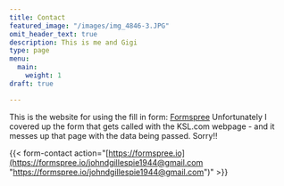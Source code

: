 ```yaml
---
title: Contact
featured_image: "/images/img_4846-3.JPG"
omit_header_text: true
description: This is me and Gigi
type: page
menu:
  main:
    weight: 1
draft: true

---
```

This is the website for using the fill in form: [Formspree](https://formspree.io/) Unfortunately I covered up the form that gets called with the KSL.com webpage - and it messes up that page with the data being passed.  Sorry!!

{{< form-contact action="[https://formspree.io](https://formspree.io/johndgillespie1944@gmail.com "https://formspree.io/johndgillespie1944@gmail.com")"  >}}